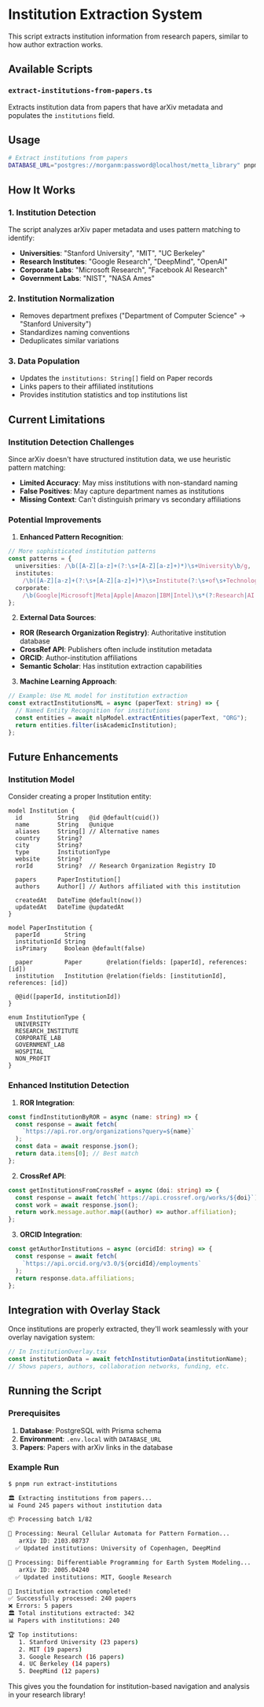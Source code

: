 # Institution Extraction System

This script extracts institution information from research papers, similar to how author extraction works.

## Available Scripts

### `extract-institutions-from-papers.ts`

Extracts institution data from papers that have arXiv metadata and populates the `institutions` field.

## Usage

```bash
# Extract institutions from papers
DATABASE_URL="postgres://morganm:password@localhost/metta_library" pnpm run extract-institutions
```

## How It Works

### 1. **Institution Detection**

The script analyzes arXiv paper metadata and uses pattern matching to identify:

- **Universities**: "Stanford University", "MIT", "UC Berkeley"
- **Research Institutes**: "Google Research", "DeepMind", "OpenAI"
- **Corporate Labs**: "Microsoft Research", "Facebook AI Research"
- **Government Labs**: "NIST", "NASA Ames"

### 2. **Institution Normalization**

- Removes department prefixes ("Department of Computer Science" → "Stanford University")
- Standardizes naming conventions
- Deduplicates similar variations

### 3. **Data Population**

- Updates the `institutions: String[]` field on Paper records
- Links papers to their affiliated institutions
- Provides institution statistics and top institutions list

## Current Limitations

### **Institution Detection Challenges**

Since arXiv doesn't have structured institution data, we use heuristic pattern matching:

- **Limited Accuracy**: May miss institutions with non-standard naming
- **False Positives**: May capture department names as institutions
- **Missing Context**: Can't distinguish primary vs secondary affiliations

### **Potential Improvements**

1. **Enhanced Pattern Recognition**:

```typescript
// More sophisticated institution patterns
const patterns = {
  universities: /\b([A-Z][a-z]+(?:\s+[A-Z][a-z]+)*)\s+University\b/g,
  institutes:
    /\b([A-Z][a-z]+(?:\s+[A-Z][a-z]+)*)\s+Institute(?:\s+of\s+Technology)?\b/g,
  corporate:
    /\b(Google|Microsoft|Meta|Apple|Amazon|IBM|Intel)\s*(?:Research|AI|Labs?)?\b/g,
};
```

2. **External Data Sources**:

- **ROR (Research Organization Registry)**: Authoritative institution database
- **CrossRef API**: Publishers often include institution metadata
- **ORCID**: Author-institution affiliations
- **Semantic Scholar**: Has institution extraction capabilities

3. **Machine Learning Approach**:

```typescript
// Example: Use ML model for institution extraction
const extractInstitutionsML = async (paperText: string) => {
  // Named Entity Recognition for institutions
  const entities = await nlpModel.extractEntities(paperText, "ORG");
  return entities.filter(isAcademicInstitution);
};
```

## Future Enhancements

### **Institution Model**

Consider creating a proper Institution entity:

```prisma
model Institution {
  id          String   @id @default(cuid())
  name        String   @unique
  aliases     String[] // Alternative names
  country     String?
  city        String?
  type        InstitutionType
  website     String?
  rorId       String?  // Research Organization Registry ID

  papers      PaperInstitution[]
  authors     Author[] // Authors affiliated with this institution

  createdAt   DateTime @default(now())
  updatedAt   DateTime @updatedAt
}

model PaperInstitution {
  paperId       String
  institutionId String
  isPrimary     Boolean @default(false)

  paper         Paper       @relation(fields: [paperId], references: [id])
  institution   Institution @relation(fields: [institutionId], references: [id])

  @@id([paperId, institutionId])
}

enum InstitutionType {
  UNIVERSITY
  RESEARCH_INSTITUTE
  CORPORATE_LAB
  GOVERNMENT_LAB
  HOSPITAL
  NON_PROFIT
}
```

### **Enhanced Institution Detection**

1. **ROR Integration**:

```typescript
const findInstitutionByROR = async (name: string) => {
  const response = await fetch(
    `https://api.ror.org/organizations?query=${name}`
  );
  const data = await response.json();
  return data.items[0]; // Best match
};
```

2. **CrossRef API**:

```typescript
const getInstitutionsFromCrossRef = async (doi: string) => {
  const response = await fetch(`https://api.crossref.org/works/${doi}`);
  const work = await response.json();
  return work.message.author.map((author) => author.affiliation);
};
```

3. **ORCID Integration**:

```typescript
const getAuthorInstitutions = async (orcidId: string) => {
  const response = await fetch(
    `https://api.orcid.org/v3.0/${orcidId}/employments`
  );
  return response.data.affiliations;
};
```

## Integration with Overlay Stack

Once institutions are properly extracted, they'll work seamlessly with your overlay navigation system:

```typescript
// In InstitutionOverlay.tsx
const institutionData = await fetchInstitutionData(institutionName);
// Shows papers, authors, collaboration networks, funding, etc.
```

## Running the Script

### Prerequisites

1. **Database**: PostgreSQL with Prisma schema
2. **Environment**: `.env.local` with `DATABASE_URL`
3. **Papers**: Papers with arXiv links in the database

### Example Run

```bash
$ pnpm run extract-institutions

🏛️ Extracting institutions from papers...
📊 Found 245 papers without institution data

📦 Processing batch 1/82

📄 Processing: Neural Cellular Automata for Pattern Formation...
   arXiv ID: 2103.08737
  ✅ Updated institutions: University of Copenhagen, DeepMind

📄 Processing: Differentiable Programming for Earth System Modeling...
   arXiv ID: 2005.04240
  ✅ Updated institutions: MIT, Google Research

🎉 Institution extraction completed!
✅ Successfully processed: 240 papers
❌ Errors: 5 papers
🏛️ Total institutions extracted: 342
📊 Papers with institutions: 240

🏆 Top institutions:
   1. Stanford University (23 papers)
   2. MIT (19 papers)
   3. Google Research (16 papers)
   4. UC Berkeley (14 papers)
   5. DeepMind (12 papers)
```

This gives you the foundation for institution-based navigation and analysis in your research library!
